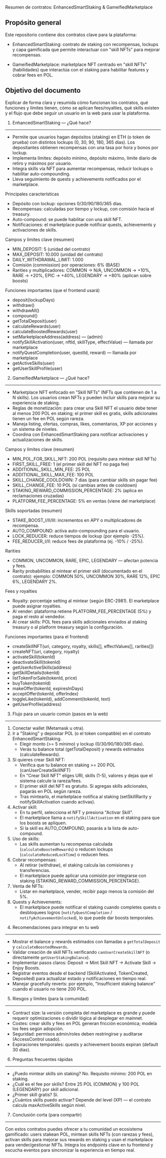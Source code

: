 Resumen de contratos: EnhancedSmartStaking & GameifiedMarketplace

Propósito general
-----------------
Este repositorio contiene dos contratos clave para la plataforma:

- EnhancedSmartStaking: contrato de staking con recompensas, lockups y capa gamificada que permite interactuar con "skill NFTs" para mejorar recompensas.

- GameifiedMarketplace: marketplace NFT centrado en "skill NFTs" (habilidades) que interactúa con el staking para habilitar features y cobrar fees en POL.

Objetivo del documento
----------------------
Explicar de forma clara y resumida cómo funcionan los contratos, qué funciones y límites tienen, cómo se aplican fees/royalties, qué skills existen y el flujo que debe seguir un usuario en la web para usar la plataforma.

1) EnhancedSmartStaking — ¿Qué hace?
------------------------------------
- Permite que usuarios hagan depósitos (staking) en ETH (o token de prueba) con distintos lockups (0, 30, 90, 180, 365 días). Los depositantes obtienen recompensas con una tasa por hora y bonos por lockup.
- Implementa límites: depósito mínimo, depósito máximo, límite diario de retiro y máximos por usuario.
- Integra skills vía NFT para aumentar recompensas, reducir lockups o habilitar auto-compounding.
- Lleva seguimiento de quests y achievements notificados por el marketplace.

Principales características
- Depósito con lockup: opciones 0/30/90/180/365 días.
- Recompensas: calculadas por tiempo y lockup, con comisión hacia el treasury.
- Auto-compound: se puede habilitar con una skill NFT.
- Notificaciones: el marketplace puede notificar quests, achievements y activaciones de skills.

Campos y límites clave (resumen)
- MIN_DEPOSIT: 5 (unidad del contrato)
- MAX_DEPOSIT: 10.000 (unidad del contrato)
- DAILY_WITHDRAWAL_LIMIT: 1.000
- Comisión (commission) por operaciones: 6% (BASE)
- Rarities y multiplicadores: COMMON → N/A, UNCOMMON → +10%, RARE → +20%, EPIC → +40%, LEGENDARY → +80% (aplican sobre boosts)

Funciones importantes (que el frontend usará)
- deposit(lockupDays)
- withdraw()
- withdrawAll()
- compound()
- getTotalDeposit(user)
- calculateRewards(user)
- calculateBoostedRewards(user)
- setMarketplaceAddress(address) — (admin)
- notifySkillActivation(user, nftId, skillType, effectValue) — llamada por marketplace
- notifyQuestCompletion(user, questId, reward) — llamada por marketplace
- getActiveSkills(user)
- getUserSkillProfile(user)

2) GameifiedMarketplace — ¿Qué hace?
------------------------------------
- Marketplace NFT enfocado en "Skill NFTs" (NFTs que contienen de 1 a N skills). Los usuarios crean NFTs y pueden incluir skills para mejorar su experiencia de staking.
- Reglas de monetización: para crear una Skill NFT el usuario debe tener al menos 200 POL en staking; el primer skill es gratis, skills adicionales tienen un fee en POL según rareza.
- Maneja listing, ofertas, compras, likes, comentarios, XP por acciones y un sistema de niveles.
- Coordina con EnhancedSmartStaking para notificar activaciones y actualizaciones de skills.

Campos y límites clave (resumen)
- MIN_POL_FOR_SKILL_NFT: 200 POL (requisito para mintear skill NFTs)
- FIRST_SKILL_FREE: 1 (el primer skill del NFT no paga fee)
- ADDITIONAL_SKILL_MIN_FEE: 25 POL
- ADDITIONAL_SKILL_MAX_FEE: 100 POL
- SKILL_CHANGE_COOLDOWN: 7 días (para cambiar skills sin pagar fee)
- SKILL_CHANGE_FEE: 10 POL (si cambias antes de cooldown)
- STAKING_REWARD_COMMISSION_PERCENTAGE: 2% (aplica en reclamaciones cruzadas)
- PLATFORM_FEE_PERCENTAGE: 5% en ventas (viene del marketplace)

Skills soportadas (resumen)
- STAKE_BOOST_I/II/III: incrementos en APY o multiplicadores de recompensa.
- AUTO_COMPOUND: activa auto-compounding para el usuario.
- LOCK_REDUCER: reduce tiempos de lockup (por ejemplo -25%).
- FEE_REDUCER_I/II: reduce fees de plataforma (ej. -10% / -25%).

Rarities
- COMMON, UNCOMMON, RARE, EPIC, LEGENDARY — afectan potencia y fees.
- Rarity probabilities al mintear el primer skill (documentado en el contrato): ejemplo: COMMON 50%, UNCOMMON 30%, RARE 12%, EPIC 6%, LEGENDARY 2%.

Fees y royalties
- Royalty: porcentaje setting al mintear (según ERC-2981). El marketplace puede asignar royalties.
- Al vender: plataforma retiene PLATFORM_FEE_PERCENTAGE (5%) y paga el resto al vendedor.
- Al crear skills: POL fees para skills adicionales enviados al staking treasury o al platform treasury según la configuración.

Funciones importantes (para el frontend)
- createSkillNFT(uri, category, royalty, skills[], effectValues[], rarities[])
- createNFT(uri, category, royalty)
- activateSkill(tokenId)
- deactivateSkill(tokenId)
- getUserActiveSkills(address)
- getSkillDetails(tokenId)
- listTokenForSale(tokenId, price)
- buyToken(tokenId)
- makeOffer(tokenId, expiresInDays)
- acceptOffer(tokenId, offerIndex)
- toggleLike(tokenId), addComment(tokenId, text)
- getUserProfile(address)

3) Flujo para un usuario común (pasos en la web)
------------------------------------------------
1. Conectar wallet (Metamask u otra).
2. Ir a "Staking" y depositar POL (o el token compatible) en el contrato EnhancedSmartStaking.
   - Elegir monto (>= 5 mínimo) y lockup (0/30/90/180/365 días).
   - Verás tu balance total (getTotalDeposit) y rewards estimados (calculateRewards).
3. Si quieres crear Skill NFT:
   - Verifica que tu balance en staking >= 200 POL (canUserCreateSkillNFT)
   - En "Crear Skill NFT" eliges URI, skills (1-5), valores y dejas que el sistema calcule la rareza/fees.
   - El primer skill del NFT es gratuito. Si agregas skills adicionales, pagarás en POL según rareza.
   - Tras mintearlo, el marketplace notifica al staking (setSkillRarity y notifySkillActivation cuando activas).
4. Activar skill:
   - En tu perfil, selecciona el NFT y presiona "Activar Skill".
   - El marketplace llama a `notifySkillActivation` en el staking para que los boosts se apliquen.
   - Si la skill es AUTO_COMPOUND, pasarás a la lista de auto-compound.
5. Uso de skills:
   - Las skills aumentan tu recompensa calculada (`calculateBoostedRewards`) o reducen lockups (`calculateReducedLockTime`) o reducen fees.
6. Cobrar recompensas:
   - Al retirar (withdraw), el staking calcula las comisiones y transferencias.
   - El marketplace puede aplicar una comisión por integrarse con staking (STAKING_REWARD_COMMISSION_PERCENTAGE).
7. Venta de NFTs:
   - Listar en marketplace, vender, recibir pago menos la comisión del 5%.
8. Quests y Achievements:
   - El marketplace puede notificar el staking cuando completes quests o desbloquees logros (`notifyQuestCompletion` / `notifyAchievementUnlocked`), lo que puede dar boosts temporales.

4) Recomendaciones para integrar en tu web
------------------------------------------
- Mostrar el balance y rewards estimados con llamadas a `getTotalDeposit` y `calculateBoostedRewards`.
- Validar creación de skill NFTs verificando `canUserCreateSkillNFT` (o directamente `getUserStakingBalance`).
- Implementar pasos claros: Deposit → Mint Skill NFT → Activate Skill → Enjoy Boosts.
- Registrar eventos desde el backend (SkillActivated, TokenCreated, Deposited) para actualizar estado y notificaciones en tiempo real.
- Manejar gracefully reverts: por ejemplo, "Insufficient staking balance" cuando el usuario no tiene 200 POL.

5) Riesgos y límites (para la comunidad)
----------------------------------------
- Contract size: la versión completa del marketplace es grande y puede requerir optimizaciones o dividir lógica al desplegar en mainnet.
- Costes: crear skills y fees en POL generan fricción económica; modela los fees según adopción.
- Seguridad: permisos admin/roles deben restringirse y auditarse (AccessControl usado).
- Expiraciones temporales: quests y achievement boosts expiran (default 30 días).

6) Preguntas frecuentes rápidas
--------------------------------
- ¿Puedo mintear skills sin staking? No. Requisito mínimo: 200 POL en staking.
- ¿Cuál es el fee por skills? Entre 25 POL (COMMON) y 100 POL (LEGENDARY) por skill adicional.
- ¿Primer skill gratis? Sí.
- ¿Cuántos skills puedo activar? Depende del level (XP) — el contrato calcula maxActiveSkills según nivel.

7) Conclusión corta (para compartir)
------------------------------------
Con estos contratos puedes ofrecer a tu comunidad un ecosistema gamificado: users stakean POL, mintean skills NFTs (con rarezas y fees), activan skills para mejorar sus rewards en staking y usan el marketplace para vender/gestionar NFTs. Integra los endpoints clave en tu frontend y escucha eventos para sincronizar la experiencia en tiempo real.
